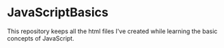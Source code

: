 # JavaScriptBasics
This repository keeps all the html files I've created while learning the basic concepts of JavaScript.
